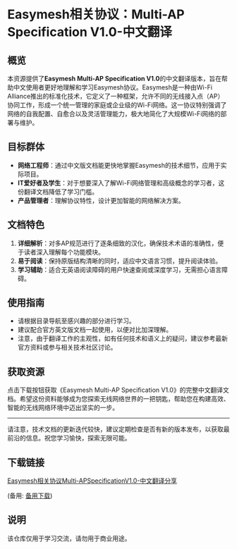 # Easymesh相关协议：Multi-AP Specification V1.0-中文翻译

## 概览

本资源提供了**Easymesh Multi-AP Specification V1.0**的中文翻译版本，旨在帮助中文使用者更好地理解和学习Easymesh协议。Easymesh是一种由Wi-Fi Alliance推出的标准化技术，它定义了一种框架，允许不同的无线接入点（AP）协同工作，形成一个统一管理的家庭或企业级的Wi-Fi网络。这一协议特别强调了网络的自我配置、自愈合以及灵活管理能力，极大地简化了大规模Wi-Fi网络的部署与维护。

## 目标群体

- **网络工程师**：通过中文版文档能更快地掌握Easymesh的技术细节，应用于实际项目。
- **IT爱好者及学生**：对于想要深入了解Wi-Fi网络管理和高级概念的学习者，这份翻译文档降低了学习门槛。
- **产品管理者**：理解协议特性，设计更加智能的网络解决方案。

## 文档特色

1. **详细解析**：对多AP规范进行了逐条细致的汉化，确保技术术语的准确性，便于读者深入理解每个功能模块。
2. **易于阅读**：保持原版结构清晰的同时，适应中文语言习惯，提升阅读体验。
3. **学习辅助**：适合无英语阅读障碍的用户快速查阅或深度学习，无需担心语言障碍。

## 使用指南

- 请根据目录导航至感兴趣的部分进行学习。
- 建议配合官方英文版文档一起使用，以便对比加深理解。
- 注意，由于翻译工作的主观性，如有任何技术和语义上的疑问，建议参考最新官方资料或参与相关技术社区讨论。

## 获取资源

点击下载按钮获取《Easymesh Multi-AP Specification V1.0》的完整中文翻译文档。希望这份资料能够成为您探索无线网络世界的一把钥匙，帮助您在构建高效、智能的无线网络环境中迈出坚实的一步。

---

请注意，技术文档的更新迭代较快，建议定期检查是否有新的版本发布，以获取最前沿的信息。祝您学习愉快，探索无限可能。

## 下载链接
[Easymesh相关协议Multi-APSpecificationV1.0-中文翻译分享](https://pan.quark.cn/s/f6bec6287287) 

(备用: [备用下载](https://pan.baidu.com/s/1SWFC8YFgVcYQN2ccDsOuQQ?pwd=1223))

## 说明

该仓库仅用于学习交流，请勿用于商业用途。
